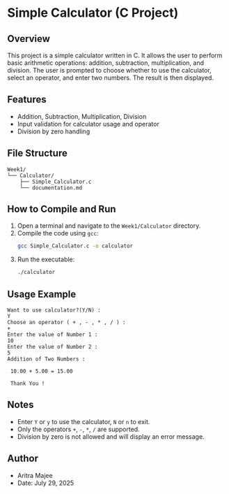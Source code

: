# Simple Calculator (C Project)

## Overview

This project is a simple calculator written in C. It allows the user to perform basic arithmetic operations: addition, subtraction, multiplication, and division. The user is prompted to choose whether to use the calculator, select an operator, and enter two numbers. The result is then displayed.

## Features

- Addition, Subtraction, Multiplication, Division
- Input validation for calculator usage and operator
- Division by zero handling

## File Structure

```
Week1/
└── Calculator/
    ├── Simple_Calculator.c
    └── documentation.md
```

## How to Compile and Run

1. Open a terminal and navigate to the `Week1/Calculator` directory.
2. Compile the code using `gcc`:
   ```bash
   gcc Simple_Calculator.c -o calculator
   ```
3. Run the executable:
   ```bash
   ./calculator
   ```

## Usage Example

```
Want to use calculator?(Y/N) : 
Y
Choose an operator ( + , - , * , / ) : 
+
Enter the value of Number 1 : 
10
Enter the value of Number 2 : 
5
Addition of Two Numbers :

 10.00 + 5.00 = 15.00

 Thank You !
```

## Notes

- Enter `Y` or `y` to use the calculator, `N` or `n` to exit.
- Only the operators `+`, `-`, `*`, `/` are supported.
- Division by zero is not allowed and will display an error message.

## Author

- Aritra Majee
- Date: July 29, 2025